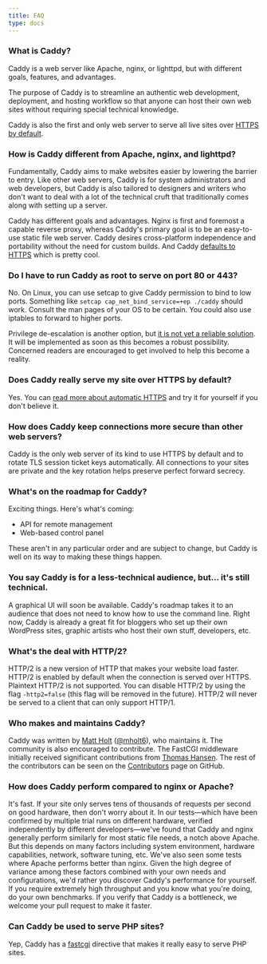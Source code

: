 ```yaml
---
title: FAQ
type: docs
---
```


### What is Caddy?

Caddy is a web server like Apache, nginx, or lighttpd, but with different goals, features, and advantages.

The purpose of Caddy is to streamline an authentic web development, deployment, and hosting workflow so that anyone can host their own web sites without requiring special technical knowledge.

Caddy is also the first and only web server to serve all live sites over [HTTPS by default](/docs/automatic-https).

### How is Caddy different from Apache, nginx, and lighttpd?

Fundamentally, Caddy aims to make websites easier by lowering the barrier to entry. Like other web servers, Caddy is for system administrators and web developers, but Caddy is also tailored to designers and writers who don't want to deal with a lot of the technical cruft that traditionally comes along with setting up a server.

Caddy has different goals and advantages. Nginx is first and foremost a capable reverse proxy, whereas Caddy's primary goal is to be an easy-to-use static file web server. Caddy desires cross-platform independence and portability without the need for custom builds. And Caddy [defaults to HTTPS](/docs/automatic-https) which is pretty cool.

### Do I have to run Caddy as root to serve on port 80 or 443?

No. On Linux, you can use setcap to give Caddy permission to bind to low ports. Something like `setcap cap_net_bind_service=+ep ./caddy` should work. Consult the man pages of your OS to be certain. You could also use iptables to forward to higher ports.

Privilege de-escalation is another option, but [it is not yet a reliable solution](https://github.com/golang/go/issues/1435). It will be implemented as soon as this becomes a robust possibility. Concerned readers are encouraged to get involved to help this become a reality.

### Does Caddy really serve my site over HTTPS by default?

Yes. You can [read more about automatic HTTPS](/docs/automatic-https) and try it for yourself if you don't believe it.

### How does Caddy keep connections more secure than other web servers?

Caddy is the only web server of its kind to use HTTPS by default and to rotate TLS session ticket keys automatically. All connections to your sites are private and the key rotation helps preserve perfect forward secrecy.

### What's on the roadmap for Caddy?

Exciting things. Here's what's coming:

*   API for remote management
*   Web-based control panel

These aren't in any particular order and are subject to change, but Caddy is well on its way to making these things happen.

### You say Caddy is for a less-technical audience, but... it's still technical.

A graphical UI will soon be available. Caddy's roadmap takes it to an audience that does not need to know how to use the command line. Right now, Caddy is already a great fit for bloggers who set up their own WordPress sites, graphic artists who host their own stuff, developers, etc.

### What's the deal with HTTP/2?

HTTP/2 is a new version of HTTP that makes your website load faster. HTTP/2 is enabled by default when the connection is served over HTTPS. Plaintext HTTP/2 is not supported. You can disable HTTP/2 by using the flag `-http2=false` (this flag will be removed in the future). HTTP/2 will never be served to a client that can only support HTTP/1.

### Who makes and maintains Caddy?

Caddy was written by [Matt Holt](http://matt.life) ([@mholt6](https://twitter.com/mholt6)), who maintains it. The community is also encouraged to contribute. The FastCGI middleware initially received significant contributions from [Thomas Hansen](http://thomashansen.me). The rest of the contributors can be seen on the [Contributors](https://github.com/mholt/caddy/graphs/contributors) page on GitHub.

### How does Caddy perform compared to nginx or Apache?

It's fast. If your site only serves tens of thousands of requests per second on good hardware, then don't worry about it. In our tests—which have been confirmed by multiple trial runs on different hardware, verified independently by different developers—we've found that Caddy and nginx generally perform similarly for most static file needs, a notch above Apache. But this depends on many factors including system environment, hardware capabilities, network, software tuning, etc. We've also seen some tests where Apache performs better than nginx. Given the high degree of variance among these factors combined with your own needs and configurations, we'd rather you discover Caddy's performance for yourself. If you require extremely high throughput and you know what you're doing, do your own benchmarks. If you verify that Caddy is a bottleneck, we welcome your pull request to make it faster.

### Can Caddy be used to serve PHP sites?

Yep, Caddy has a [fastcgi](/docs/fastcgi) directive that makes it really easy to serve PHP sites.
